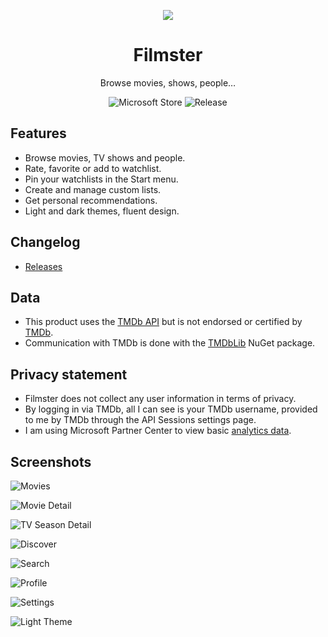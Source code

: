 <p align="center">
  <img src="logo/filmster-wide-small.png?raw=true">
</p>

<h1 align="center">
  Filmster
</h1>

<p align="center">
  Browse movies, shows, people…
</p>

<p align="center">
  <a style="text-decoration:none" href="https://www.microsoft.com/store/apps/9P6DHMBWPWS3" target="_blank">
    <img src="https://img.shields.io/badge/download-Microsoft%20Store-blue" alt="Microsoft Store" />
  </a>
  <a style="text-decoration:none" href="https://github.com/angyanmark/Filmster/releases" target="_blank">
    <img src="https://img.shields.io/github/v/release/angyanmark/Filmster" alt="Release" />
  </a>
</p>

## Features
* Browse movies, TV shows and people.
* Rate, favorite or add to watchlist.
* Pin your watchlists in the Start menu.
* Create and manage custom lists.
* Get personal recommendations.
* Light and dark themes, fluent design.

## Changelog
* [Releases](https://github.com/angyanmark/Filmster/releases)

## Data
* This product uses the [TMDb API](https://www.themoviedb.org/documentation/api) but is not endorsed or certified by [TMDb](https://www.themoviedb.org/).
* Communication with TMDb is done with the [TMDbLib](https://github.com/LordMike/TMDbLib) NuGet package.

## Privacy statement
* Filmster does not collect any user information in terms of privacy.
* By logging in via TMDb, all I can see is your TMDb username, provided to me by TMDb through the API Sessions settings page.
* I am using Microsoft Partner Center to view basic [analytics data](https://docs.microsoft.com/en-us/windows/uwp/publish/analytics).

## Screenshots
![Movies](screenshots/01_movies.png?raw=true "Movies")

![Movie Detail](screenshots/02_movie_detail.png?raw=true "Movie Detail")

![TV Season Detail](screenshots/03_tv_season_detail.png?raw=true "TV Season Detail")

![Discover](screenshots/04_discover.png?raw=true "Discover")

![Search](screenshots/05_search.png?raw=true "Search")

![Profile](screenshots/06_profile.png?raw=true "Profile")

![Settings](screenshots/07_settings.png?raw=true "Settings")

![Light Theme](screenshots/08_light_theme.png?raw=true "Light Theme")
